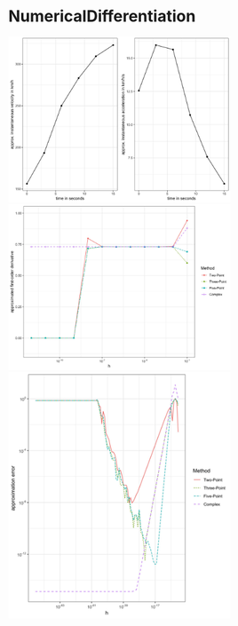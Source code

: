 # NumericalDifferentiation

<img src="Radar/RadarSpeed.jpg" width="400">
<img src="Convergence/Convergence.jpg" width="400">
<img src="Error_Trade_Off/ErrorTradeOff.jpg" width="400">


